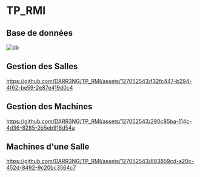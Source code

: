 # TP_RMI
## Base de données
![db](https://github.com/DARR3NG/TP_RMI/assets/127052543/7232d7f2-1fbd-4b42-97cb-18edbe3a42bf)


## Gestion des Salles



https://github.com/DARR3NG/TP_RMI/assets/127052543/f32fc447-b294-4f62-be59-2e87e419d0c4



## Gestion des Machines


https://github.com/DARR3NG/TP_RMI/assets/127052543/290c85ba-114c-4d36-8285-2b5eb918d54a



## Machines d'une Salle



https://github.com/DARR3NG/TP_RMI/assets/127052543/683859cd-a20c-452d-8492-9c20bc3564c7

